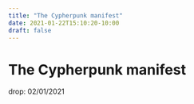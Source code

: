 ```yaml
---
title: "The Cypherpunk manifest"
date: 2021-01-22T15:10:20-10:00
draft: false
---
```


# The Cypherpunk manifest

drop: 02/01/2021